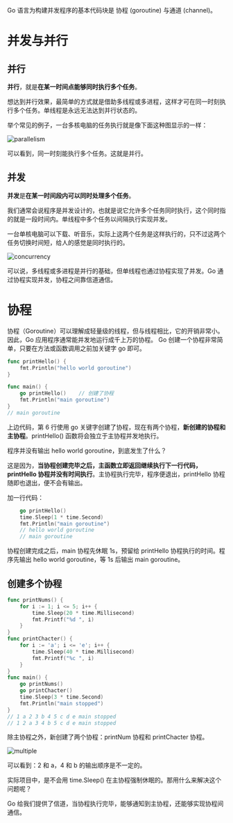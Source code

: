 Go 语言为构建并发程序的基本代码块是 协程 (goroutine) 与通道 (channel)。

# 并发与并行
## 并行
**并行**，就是**在某一时间点能够同时执行多个任务**。

想达到并行效果，最简单的方式就是借助多线程或多进程，这样才可在同一时刻执行多个任务。单线程是永远无法达到并行状态的。

举个常见的例子，一台多核电脑的任务执行就是像下面这种图显示的一样：

![parallelism](https://user-images.githubusercontent.com/22387652/69796002-2bacba80-1208-11ea-8753-0375ee629ba5.png)

可以看到，同一时刻能执行多个任务。这就是并行。


## 并发
**并发**是**在某一时间段内可以同时处理多个任务**。

我们通常会说程序是并发设计的，也就是说它允许多个任务同时执行，这个同时指的就是一段时间内。单线程中多个任务以间隔执行实现并发。

一台单核电脑可以下载、听音乐，实际上这两个任务是这样执行的，只不过这两个任务切换时间短，给人的感觉是同时执行的。

![concurrency](https://user-images.githubusercontent.com/22387652/69795736-aaedbe80-1207-11ea-94d5-1009580e0d0a.png)

可以说，多线程或多进程是并行的基础，但单线程也通过协程实现了并发。Go 通过协程实现并发，协程之间靠信道通信。


# 协程
协程（Goroutine）可以理解成轻量级的线程，但与线程相比，它的开销非常小。因此，Go 应用程序通常能并发地运行成千上万的协程。
Go 创建一个协程非常简单，只要在方法或函数调用之前加关键字 go 即可。

```go
func printHello() {
	fmt.Println("hello world goroutine")
}

func main() {
	go printHello()    // 创建了协程
	fmt.Println("main goroutine")
}
// main goroutine
```
上边代码，第 6 行使用 go 关键字创建了协程，现在有两个协程，**新创建的协程和主协程**。printHello() 函数将会独立于主协程并发地执行。

程序并没有输出 hello world goroutine，到底发生了什么？

这是因为，**当协程创建完毕之后，主函数立即返回继续执行下一行代码，printHello 协程并没有时间执行**。主协程执行完毕，程序便退出，printHello 协程随即也退出，便不会有输出。

加一行代码：
```go
    go printHello()
	time.Sleep(1 * time.Second)
    fmt.Println("main goroutine")
    // hello world goroutine
    // main goroutine
```
协程创建完成之后，main 协程先休眠 1s，预留给 printHello 协程执行的时间。程序先输出 hello world goroutine，等 1s 后输出 main goroutine。


## 创建多个协程
```go
func printNums() {
	for i := 1; i <= 5; i++ {
		time.Sleep(20 * time.Millisecond)
		fmt.Printf("%d ", i)
	}
}
func printChacter() {
	for i := 'a'; i <= 'e'; i++ {
		time.Sleep(40 * time.Millisecond)
		fmt.Printf("%c ", i)
	}
}
func main() {
	go printNums()
	go printChacter()
	time.Sleep(3 * time.Second)
	fmt.Println("main stopped")
}
// 1 a 2 3 b 4 5 c d e main stopped
// 1 2 a 3 4 b 5 c d e main stopped
```
除主协程之外，新创建了两个协程：printNum 协程和 printChacter 协程。

![multiple](https://user-images.githubusercontent.com/22387652/69802870-839dee00-1215-11ea-8660-0122a94531a9.png)

可以看到：2 和 a，4 和 b 的输出顺序是不一定的。

实际项目中，是不会用 time.Sleep() 在主协程强制休眠的。那用什么来解决这个问题呢？

Go 给我们提供了信道，当协程执行完毕，能够通知到主协程，还能够实现协程间通信。



